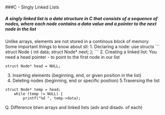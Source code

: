 ###C - Singly Linked Lists
<h5>A singly linked list is a data structure in C that consists of a sequence of nodes, where each node contains a data value and a pointer to the next node in the list</h5>
Unlike arrays, elements are not stored in a continous block of memory.
Some important things to know about sll:
1. Declaring a node: use structs
```
struct Node {
    int data;
    struct Node* next;
};
```
2. Creating a linked list: You need a head pointer - to point to the first node in our list

```struct Node* head = NULL;```

3. Inserting elements (beginning, end, or given position in the list)
4. Deleting nodes (beginning, end or specific position)
5.Traversing the list

```
struct Node* temp = head;
    while (temp != NULL) {
        printf("%d ", temp->data);

```
Q. Difference btwn arrays and linked lists (adv and disadv. of each)
